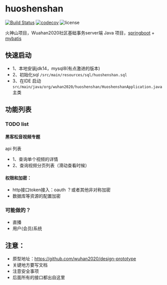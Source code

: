 # huoshenshan

[![Build Status](https://travis-ci.org/wuhan2020/huoshenshan.svg?branch=master)](https://travis-ci.org/wuhan2020/huoshenshan)
[![codecov](https://codecov.io/gh/wuhan2020/huoshenshan/branch/master/graph/badge.svg)](https://codecov.io/gh/wuhan2020/huoshenshan)
![license](https://img.shields.io/github/license/wuhan2020/huoshenshan.svg)

火神山项目，Wuahan2020社区基础事务server端 Java 项目，[springboot](https://spring.io/projects/spring-boot) + [mybatis](http://mybatis.org/spring/zh/index.html)

## 快速启动
* 1、本地安装jdk14，mysql8(有点激进的版本)
* 2、初始化sql `/src/main/resources/sql/huoshenshan.sql`
* 3、在IDE 启动`src/main/java/org/wuhan2020/huoshenshan/HuoshenshanApplication.java` 主类
 
## 功能列表 
### TODO list
#### 黑客松音视频专题
 api 列表
* 1、查询单个视频的详情
* 2、查询视频分页列表（滑动查看时候）

#### 权限和加密：
  * http接口token接入：oauth ？或者其他非对称加密
  * 数据库等资源的配置加密
   
### 可能做的？
* 直播
* 用户(会员)系统

## 注意：
* 原型地址：https://github.com/wuhan2020/design-prototype
* 关键地方要写文档
* 注意安全事项
* 后面所有的接口都出自这里
